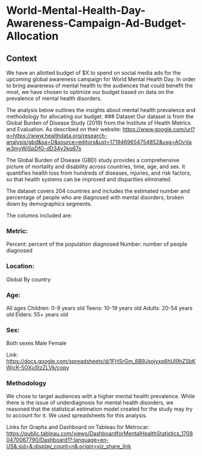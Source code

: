 # World-Mental-Health-Day-Awareness-Campaign-Ad-Budget-Allocation

## Context
We have an allotted budget of $X to spend on social media ads for the upcoming global awareness campaign for World Mental Health Day. In order to bring awareness of mental health to the audiences that could benefit the most, we have chosen to optimize our budget based on data on the prevalence of mental health disorders.


The analysis below outlines the insights about mental health prevalence and methodology for allocating our budget.
### Dataset
Our dataset is from the Global Burden of Disease Study (2019) from the Institute of Health Metrics and Evaluation. As described on their website: https://www.google.com/url?q=https://www.healthdata.org/research-analysis/gbd&sa=D&source=editors&ust=1719469654754852&usg=AOvVaw3myWiSpDfG-dD34y2kp67s


The Global Burden of Disease (GBD) study provides a comprehensive picture of mortality and disability across countries, time, age, and sex. It quantifies health loss from hundreds of diseases, injuries, and risk factors, so that health systems can be improved and disparities eliminated.


The dataset covers 204 countries and includes the estimated number and percentage of people who are diagnosed with mental disorders, broken down by demographics segments.


The columns included are:

### Metric:
Percent: percent of the population diagnosed
Number: number of people diagnosed
### Location:
Global
By country
### Age:
All ages
Children: 0-9 years old
Teens: 10-19 years old
Adults: 20-54 years old
Elders: 55+ years old
### Sex:
Both sexes
Male
Female

Link: https://docs.google.com/spreadsheets/d/1FHSrGm_6B9Jsojyxp6hUl9hZSbKWjcK-5OXu5tzZLVk/copy

### Methodology
We chose to target audiences with a higher mental health prevalence. While there is the issue of underdiagnosis for mental health disorders, we reasoned that the statistical estimation model created for the study may try to account for it.
We used spreadsheets for this analysis.


Links for Graphs and Dashboard on Tableau for Metrocar:
https://public.tableau.com/views/DashboardforMentalHealthStatistics_17080470067790/Dashboard1?:language=en-US&:sid=&:display_count=n&:origin=viz_share_link
